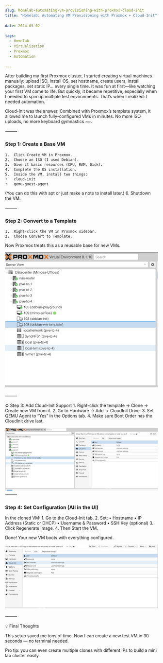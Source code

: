 ```yaml
--- 
slug: homelab-automating-vm-provisioning-with-proxmox-cloud-init
title: "Homelab: Automating VM Provisioning with Proxmox + Cloud-Init"

date: 2024-05-02

tags: 
  - Homelab
  - Virtualization
  - Proxmox
  - Automation

--- 
```


After building my first Proxmox cluster, I started creating virtual machines manually: upload ISO, install OS, set hostname, create users, install packages, set static IP… every single time. It was fun at first—like watching your first VM come to life. But quickly, it became repetitive, especially when I needed to spin up multiple test environments. That’s when I realized: I needed automation.

Cloud-Init was the answer. Combined with Proxmox’s template system, it allowed me to launch fully-configured VMs in minutes. No more ISO uploads, no more keyboard gymnastics ~~.

⸻

### Step 1: Create a Base VM
	1.	Click Create VM in Proxmox.
	2.	Choose an ISO (I used Debian).
	3.	Give it basic resources (CPU, RAM, Disk).
	4.	Complete the OS installation.
	5.	Inside the VM, install two things:
	•	cloud-init
	•	qemu-guest-agent
(You can do this with apt or just make a note to install later.)
	6.	Shutdown the VM.

⸻

### Step 2: Convert to a Template
	1.	Right-click the VM in Proxmox sidebar.
	2.	Choose Convert to Template.

Now Proxmox treats this as a reusable base for new VMs.

![alt text](image.png)

⸻

⚙️ Step 3: Add Cloud-Init Support
	1.	Right-click the template → Clone → Create new VM from it.
	2.	Go to Hardware → Add → CloudInit Drive.
	3.	Set QEMU Agent to “Yes” in the Options tab.
	4.	Make sure Boot Order has the CloudInit drive last.


![alt text](image_clone.png)
⸻

### Step 4: Set Configuration (All in the UI)

In the cloned VM:
	1.	Go to the Cloud-Init tab.
	2.	Set:
	•	Hostname
	•	IP Address (Static or DHCP)
	•	Username & Password
	•	SSH Key (optional)
	3.	Click Regenerate Image.
	4.	Then Start the VM.

Done! Your new VM boots with everything configured.

![alt text](image-1.png)

⸻

💡 Final Thoughts

This setup saved me tons of time. Now I can create a new test VM in 30 seconds — no terminal needed.

Pro tip: you can even create multiple clones with different IPs to build a mini lab cluster easily.